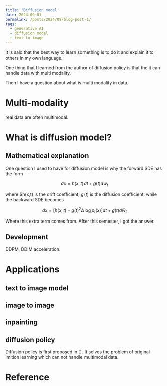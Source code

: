 ```yaml
---
title: 'Diffusion model'
date: 2024-09-01
permalink: /posts/2024/09/blog-post-1/
tags:
  - generative AI
  - diffusion model
  - text to image
---
```


It is said that the best way to learn something is to do it and explain it to others in my own language.

One thing that I learned from the author of diffusion policy is that the it can handle data with multi modality.

Then I have a question about what is multi modality in data.

# Multi-modality
real data are often multimodal.


# What is diffusion model?

## Mathematical explanation
One question I used to have for diffusion model is
why the forward SDE has the form
```math
dx = h(x,t)dt+g(t)dw_t
```
where $h(x,t) is the drift coefficient, $g(t)$ is the diffusion coefficient.
while the backward SDE becomes
```math
dx = [h(x,t)-g(t)^2\Delta \log p_t(x)]dt+g(t)d\bar{w}_t
```
Where this extra term comes from.
After this semester, I got the answer.



## Development
DDPM, DDIM acceleration.

# Applications
## text to image model


## image to image


## inpainting

## diffusion policy
Diffusion policy is first proposed in [].
It solves the problem of original imition learning which can not handle multimodal data.

# Reference
